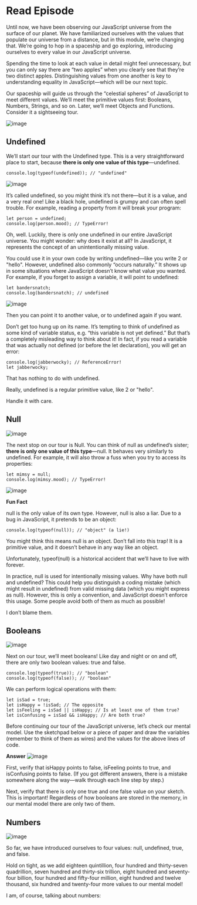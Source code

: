 # Read Episode
Until now, we have been observing our JavaScript universe from the surface of our planet. We have familiarized ourselves with the values that populate our universe from a distance, but in this module, we’re changing that. We’re going to hop in a spaceship and go exploring, introducing ourselves to every value in our JavaScript universe.

Spending the time to look at each value in detail might feel unnecessary, but you can only say there are “two apples” when you clearly see that they’re two distinct apples. Distinguishing values from one another is key to understanding equality in JavaScript—which will be our next topic.

Our spaceship will guide us through the “celestial spheres” of JavaScript to meet different values. We’ll meet the primitive values first: Booleans, Numbers, Strings, and so on. Later, we’ll meet Objects and Functions. Consider it a sightseeing tour.

![image](https://user-images.githubusercontent.com/42236890/196951817-400c37cf-80c2-492b-b123-ad06243caec9.png)

## Undefined
We’ll start our tour with the Undefined type. This is a very straightforward place to start, because **there is only one value of this type**—undefined.
```
console.log(typeof(undefined)); // "undefined"
```
![image](https://user-images.githubusercontent.com/42236890/196952043-e0ca8e17-f96d-47a7-912f-1d5d6895cf8c.png)

It’s called undefined, so you might think it’s not there—but it is a value, and a very real one! Like a black hole, undefined is grumpy and can often spell trouble. For example, reading a property from it will break your program:
```
let person = undefined;
console.log(person.mood); // TypeError!
```
Oh, well. Luckily, there is only one undefined in our entire JavaScript universe. You might wonder: why does it exist at all? In JavaScript, it represents the concept of an unintentionally missing value.

You could use it in your own code by writing undefined—like you write 2 or "hello". However, undefined also commonly “occurs naturally.” It shows up in some situations where JavaScript doesn’t know what value you wanted. For example, if you forget to assign a variable, it will point to undefined:
```
let bandersnatch;
console.log(bandersnatch); // undefined
```
![image](https://user-images.githubusercontent.com/42236890/196952241-e9ed2773-140a-48aa-bfa9-a7825007f3cd.png)

Then you can point it to another value, or to undefined again if you want.

Don’t get too hung up on its name. It’s tempting to think of undefined as some kind of variable status, e.g. “this variable is not yet defined.” But that’s a completely misleading way to think about it! In fact, if you read a variable that was actually not defined (or before the let declaration), you will get an error:
```
console.log(jabberwocky); // ReferenceError!
let jabberwocky;

```
That has nothing to do with undefined.

Really, undefined is a regular primitive value, like 2 or "hello".

Handle it with care.

## Null
![image](https://user-images.githubusercontent.com/42236890/196952432-7d29b8d6-bac6-4c05-8f5d-d3dab6dc1df1.png)

The next stop on our tour is Null. You can think of null as undefined’s sister; **there is only one value of this type**—null. It behaves very similarly to undefined. For example, it will also throw a fuss when you try to access its properties:
```
let mimsy = null;
console.log(mimsy.mood); // TypeError!
```
![image](https://user-images.githubusercontent.com/42236890/196952544-1a20d179-d699-45c3-b414-7b209b9587b0.png)

**Fun Fact**

null is the only value of its own type. However, null is also a liar. Due to a bug in JavaScript, it pretends to be an object:
```
console.log(typeof(null)); // "object" (a lie!)
```
You might think this means null is an object. Don’t fall into this trap! It is a primitive value, and it doesn’t behave in any way like an object.

Unfortunately, typeof(null) is a historical accident that we’ll have to live with forever.


In practice, null is used for intentionally missing values. Why have both null and undefined? This could help you distinguish a coding mistake (which might result in undefined) from valid missing data (which you might express as null). However, this is only a convention, and JavaScript doesn’t enforce this usage. Some people avoid both of them as much as possible!

I don’t blame them.

## Booleans
![image](https://user-images.githubusercontent.com/42236890/196952870-0f3c3038-26de-43af-8254-bc6fbd72169b.png)

Next on our tour, we’ll meet booleans! Like day and night or on and off, there are only two boolean values: true and false.
```
console.log(typeof(true)); // "boolean"
console.log(typeof(false)); // "boolean"
```
We can perform logical operations with them:
```
let isSad = true;
let isHappy = !isSad; // The opposite
let isFeeling = isSad || isHappy; // Is at least one of them true?
let isConfusing = isSad && isHappy; // Are both true?
```
Before continuing our tour of the JavaScript universe, let’s check our mental model. Use the sketchpad below or a piece of paper and draw the variables (remember to think of them as wires) and the values for the above lines of code.

**Answer**
![image](https://user-images.githubusercontent.com/42236890/196953117-be607dab-e7e7-494a-8533-274e5aa8efbc.png)

First, verify that isHappy points to false, isFeeling points to true, and isConfusing points to false. (If you got different answers, there is a mistake somewhere along the way—walk through each line step by step.)

Next, verify that there is only one true and one false value on your sketch. This is important! Regardless of how booleans are stored in the memory, in our mental model there are only two of them.

## Numbers
![image](https://user-images.githubusercontent.com/42236890/196953185-0db376b0-4d08-4dde-8290-d5b2a3786984.png)

So far, we have introduced ourselves to four values: null, undefined, true, and false.

Hold on tight, as we add eighteen quintillion, four hundred and thirty-seven quadrillion, seven hundred and thirty-six trillion, eight hundred and seventy-four billion, four hundred and fifty-four million, eight hundred and twelve thousand, six hundred and twenty-four more values to our mental model!

I am, of course, talking about numbers:


